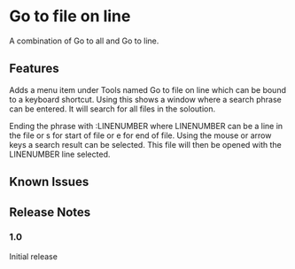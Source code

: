 # Go to file on line

A combination of Go to all and Go to line.

## Features

Adds a menu item under Tools named Go to file on line which can be bound to a keyboard shortcut.
Using this shows a window where a search phrase can be entered. It will search for all files in the soloution.

Ending the phrase with :LINENUMBER where LINENUMBER can be a line in the file or s for start of file or e for end of file.
Using the mouse or arrow keys a search result can be selected. This file will then be opened with the LINENUMBER line selected.

## Known Issues

## Release Notes

### 1.0

Initial release


